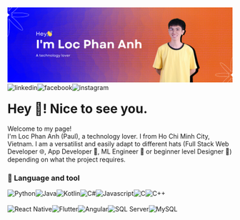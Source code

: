 ## 
<img src="github-header-img.png" alt="Banner"/>
<br/>
<a href='https://www.linkedin.com/in/phananhloc/'><img align='left' alt="linkedin" src="https://img.shields.io/badge/LinkedIn-0077B5?style=for-the-badge&logo=linkedin&logoColor=white" height='18px'/></a>
<a href='https://www.facebook.com/phananhloc.pal/'><img align='left' alt="facebook" src="https://img.shields.io/badge/Facebook-1877F2?style=for-the-badge&logo=facebook&logoColor=white" height='18px'/></a>
<a href='https://www.instagram.com/phananhloc.pal_/'><img align='left' alt="instagram" src="https://img.shields.io/badge/Instagram-E4405F?style=for-the-badge&logo=instagram&logoColor=white" height='18px'/></a>

# Hey 👋! Nice to see you.
Welcome to my page!
<br/>
I'm Loc Phan Anh (Paul), a technology lover. I from  Ho Chi Minh City, Vietnam.
I am a versatilist and easily adapt to different hats (Full Stack Web Developer 🌐, App Developer 📱, ML Engineer 🤖 or beginner level Designer 🎨) depending on what the project requires. 

### 🔨 Language and tool
<div style="display: flex;">
    <img align="left" src="https://img.shields.io/badge/Python-3776AB?style=for-the-badge&logo=python&logoColor=white" alt="Python" height="18px"/>
    <img align="left" src="https://img.shields.io/badge/Java-ED8B00?style=for-the-badge&logo=openjdk&logoColor=white" alt="Java" height="18px"/>
    <img align="left" src="https://img.shields.io/badge/Kotlin-0095D5?&style=for-the-badge&logo=kotlin&logoColor=white" alt="Kotlin" height="18px"/>
    <img align="left" src="https://img.shields.io/badge/C%23-239120?style=for-the-badge&logo=c-sharp&logoColor=white" alt="C#" height="18px"/>
    <img align="left" src="https://img.shields.io/badge/JavaScript-F7DF1E?style=for-the-badge&logo=JavaScript&logoColor=white" alt="Javascript" height="18px"/>
    <img align="left" src="https://img.shields.io/badge/C-00599C?style=for-the-badge&logo=c&logoColor=white" alt="C" height="18px"/>
    <img align="left" src="https://img.shields.io/badge/C%2B%2B-00599C?style=for-the-badge&logo=c%2B%2B&logoColor=white" alt="C++" height="18px"/>
</div>
<br>
<div style="display: flex;">
    <img align="left" src="https://img.shields.io/badge/React_Native-20232A?style=for-the-badge&logo=react&logoColor=61DAFB" alt="React Native" height="18px"/>
    <img align="left" src="https://img.shields.io/badge/Flutter-02569B?style=for-the-badge&logo=flutter&logoColor=white" alt="Flutter" height="18px"/>
    <img align="left" src="https://img.shields.io/badge/Angular-DD0031?style=for-the-badge&logo=angular&logoColor=white" alt="Angular" height="18px"/>
    <img align="left" src="https://img.shields.io/badge/Microsoft_SQL_Server-CC2927?style=for-the-badge&logo=microsoft-sql-server&logoColor=white" alt="SQL Server" height="18px"/>
    <img align="left" src="https://img.shields.io/badge/MySQL-00000F?style=for-the-badge&logo=mysql&logoColor=white" alt="MySQL" height="18px"/>
</div>

